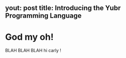 yout: post
title: Introducing the Yubr Programming Language
---

God my oh!
==========

BLAH BLAH BLAH hi carly !



